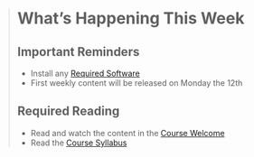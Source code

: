 > # What’s Happening This Week
> ## Important Reminders
> * Install any [Required Software](dgl204-2022fa/required-software.md)
> * First weekly content will be released on Monday the 12th
> ## Required Reading
> * Read and watch the content in the [Course Welcome](dgl204-2022fa/course-welcome.md)
> * Read the [Course Syllabus]()
